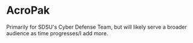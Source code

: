 # AcroPak
Primarily for SDSU's Cyber Defense Team, but will likely serve a broader audience as time progresses/I add more.
